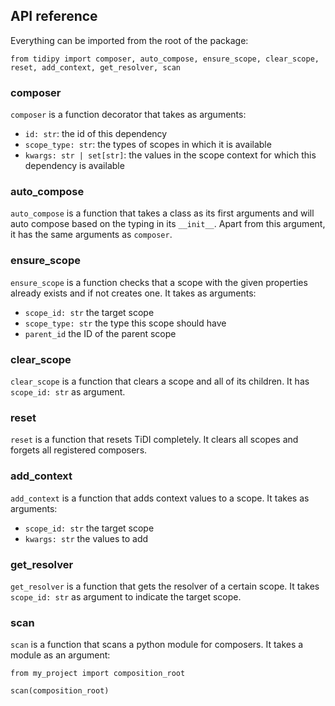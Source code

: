 ## API reference

Everything can be imported from the root of the package:

```
from tidipy import composer, auto_compose, ensure_scope, clear_scope, reset, add_context, get_resolver, scan
```

### composer

`composer` is a function decorator that takes as arguments:
* `id: str`: the id of this dependency
* `scope_type: str`: the types of scopes in which it is available
* `kwargs: str | set[str]`: the values in the scope context for which this dependency is available

### auto_compose

`auto_compose` is a function that takes a class as its first arguments and will auto compose based on the typing in its `__init__`. Apart from this argument, it has the same arguments as `composer`.

### ensure_scope

`ensure_scope` is a function checks that a scope with the given properties already exists and if not creates one. It takes as arguments:
* `scope_id: str` the target scope
* `scope_type: str` the type this scope should have
*  `parent_id` the ID of the parent scope

### clear_scope

`clear_scope` is a function that clears a scope and all of its children. It has `scope_id: str` as argument.

### reset

`reset` is a function that resets TiDI completely. It clears all scopes and forgets all registered composers.

### add_context

`add_context` is a function that adds context values to a scope. It takes as arguments:
* `scope_id: str` the target scope
* `kwargs: str` the values to add

### get_resolver

`get_resolver` is a function that gets the resolver of a certain scope. It takes `scope_id: str` as argument to indicate the target scope.

### scan

`scan` is a function that scans a python module for composers. It takes a module as an argument:

```
from my_project import composition_root

scan(composition_root)
```
